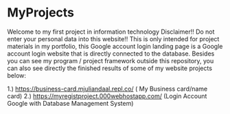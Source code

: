 # MyProjects
Welcome to my first project in information technology
Disclaimer!! Do not enter your personal data into this website!! This is only intended for project materials in my portfolio, this Google account login landing page is a Google account login website that is directly connected to the database.
Besides you can see my program / project framework outside this repository, you can also see directly the finished results of some of my website projects below:


1.) https://business-card.mjuliandaal.repl.co/ ( My Business card/name card)
2.) https://myregistproject.000webhostapp.com/ (Login Account Google with Database Management System)

